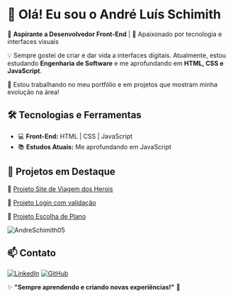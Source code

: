 # 👋 Olá! Eu sou o André Luís Schimith

🚀 **Aspirante a Desenvolvedor Front-End** | 🎨 Apaixonado por tecnologia e interfaces visuais  

💡 Sempre gostei de criar e dar vida a interfaces digitais. Atualmente, estou estudando **Engenharia de Software** e me aprofundando em **HTML, CSS e JavaScript**.  

🔭 Estou trabalhando no meu portfólio e em projetos que mostram minha evolução na área!  

## 🛠️ Tecnologias e Ferramentas  

- 💻 **Front-End:** HTML | CSS | JavaScript
- 📚 **Estudos Atuais:** Me aprofundando em JavaScript  

## 📌 Projetos em Destaque  


🔹 [Projeto Site de Viagem dos Herois ](https://andreschimith05.github.io/projeto-site-viagem/)

🔹 [Projeto Login com validação ](https://andreschimith05.github.io/formulario-validacao/)

🔹 [Projeto Escolha de Plano ](https://andreschimith05.github.io/escolha-plano/)

![AndreSchimith05](https://github-readme-stats.vercel.app/api/top-langs/?username=AndreSchimith05&layout=compact)

## 📫 Contato  

[![LinkedIn](https://img.shields.io/badge/LinkedIn-0077B5?style=for-the-badge&logo=linkedin&logoColor=white)](https://www.linkedin.com/in/andre-schimith-frontend/) 
[![GitHub](https://img.shields.io/badge/GitHub-181717?style=for-the-badge&logo=github&logoColor=white)](https://github.com/AndreSchimith05)  

✨ **"Sempre aprendendo e criando novas experiências!"** 🚀  
